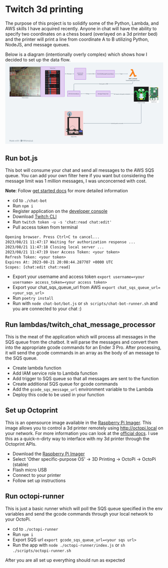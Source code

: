 # Twitch 3d printing
The purpose of this project is to solidify some of the Python, Lambda, and AWS skills I have acquired recently. Anyone in chat will have the ability to specify two coordinates on a chess board (overlayed on a 3d printer bed) and the printer will print a line from coordinate A to B utilizing Python, NodeJS, and message queues. 

Below is a diagram (intentionally overly complex) which shows how I decided to set up the data flow.
![TwitchChatTo3DPrintingWorkflow.png](docs%2FTwitchChatTo3DPrintingWorkflow.png)

## Run bot.js
This bot will consume your chat and send all messages to the AWS SQS queue. You can add your own filter here if you want but considering the message limit was 1 million messages, I was unconcerned with cost.

**Note**: Follow [get started docs](https://dev.twitch.tv/docs/irc/get-started/) for more detailed information

* cd to `./chat-bot`
* Run `npm i`
* Register application on the [developer console](https://dev.twitch.tv/console/apps)
* Download [Twitch CLI](https://dev.twitch.tv/docs/cli/)
* Run `twitch token -u -s 'chat:read chat:edit'`
* Pull access token from terminal
```
Opening browser. Press Ctrl+C to cancel...
2023/08/21 11:47:17 Waiting for authorization response ...
2023/08/21 11:47:18 Closing local server ...
2023/08/21 11:47:19 User Access Token: <your token> 
Refresh Token: <your token>  
Expires At: 2023-08-21 20:08:44.287707 +0000 UTC
Scopes: [chat:edit chat:read]
```
* Export your username and access token `export username=<your username> access_token=<your access token>`
* Export your chat_sqs_queue_url from AWS `export chat_sqs_queue_url=<your_sqs_url>`
* Run `poetry install` 
* Run with `node chat-bot/bot.js` or `sh scripts/chat-bot-runner.sh` and you are connected to your chat :)

## Run lambdas/twitch_chat_message_processor
This is the meat of the application which will process all messages in the SQS queue from the chatbot. It will parse the messages and convert them into the appropriate gcode commands for an Ender 3 Pro. After processing, it will send the gcode commands in an array as the body of an message to the SQS queue.

* Create lambda function
* Add IAM service role to Lambda function
* Add trigger to SQS queue so that all messages are sent to the function
* Create additional SQS queue for gcode commands
* Add the `gcode_sqs_message_url` environment variable to the Lambda
* Deploy this code to be used in your function

## Set up Octoprint
This is an opensource image available in the [Raspberry Pi Imager](https://www.raspberrypi.com/software/). This image allows you to control a 3d printer remotely using http://octopi.local on your network. For more information you can look at the [official docs](https://docs.octoprint.org/en/master/). I use this as a quick-n-dirty way to interface with my 3d printer through the Octoprint APIs.

* Download the [Raspberry Pi Imager](https://www.raspberrypi.com/software/)
* Select 'Other specific-purpose OS' -> 3D Printing -> OctoPi -> OctoPi (stable)
* Flash micro USB
* Connect to your printer
* Follow set up instructions

## Run octopi-runner
This is just a basic runner which will poll the SQS queue specified in the env variables and send the gcode commands through your local network to your OctoPi. 

* cd to `./octopi-runner`
* Run `npm i`
* Export SQS url `export gcode_sqs_queue_url=<your sqs url>`
* Run the app with `node ./octopi-runner/index.js` or `sh ./scripts/octopi-runner.sh`

After you are all set up everything should run as expected